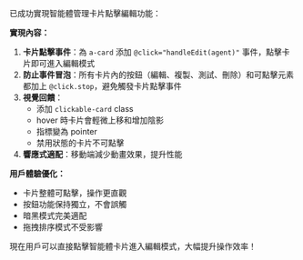 已成功實現智能體管理卡片點擊編輯功能：

**實現內容：**

1. **卡片點擊事件**：為 `a-card` 添加 `@click="handleEdit(agent)"` 事件，點擊卡片即可進入編輯模式
2. **防止事件冒泡**：所有卡片內的按鈕（編輯、複製、測試、刪除）和可點擊元素都加上 `@click.stop`，避免觸發卡片點擊事件
3. **視覺回饋**：
   - 添加 `clickable-card` class
   - hover 時卡片會輕微上移和增加陰影
   - 指標變為 pointer
   - 禁用狀態的卡片不可點擊
4. **響應式適配**：移動端減少動畫效果，提升性能

**用戶體驗優化：**

- 卡片整體可點擊，操作更直觀
- 按鈕功能保持獨立，不會誤觸
- 暗黑模式完美適配
- 拖拽排序模式不受影響

現在用戶可以直接點擊智能體卡片進入編輯模式，大幅提升操作效率！
